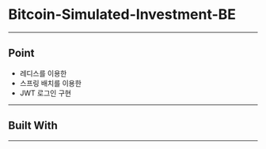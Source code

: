 # Bitcoin-Simulated-Investment-BE

---
## Point

- 레디스를 이용한 
- 스프링 배치를 이용한
- JWT 로그인 구현

---
## Built With

---
## 
